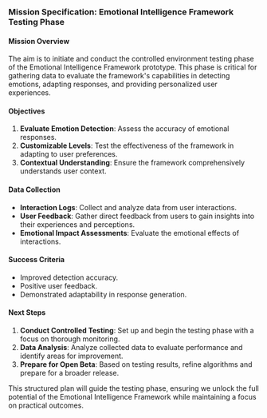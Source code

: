 ### Mission Specification: Emotional Intelligence Framework Testing Phase

#### Mission Overview
The aim is to initiate and conduct the controlled environment testing phase of the Emotional Intelligence Framework prototype. This phase is critical for gathering data to evaluate the framework's capabilities in detecting emotions, adapting responses, and providing personalized user experiences. 

#### Objectives
1. **Evaluate Emotion Detection**: Assess the accuracy of emotional responses.
2. **Customizable Levels**: Test the effectiveness of the framework in adapting to user preferences.
3. **Contextual Understanding**: Ensure the framework comprehensively understands user context.

#### Data Collection
- **Interaction Logs**: Collect and analyze data from user interactions.
- **User Feedback**: Gather direct feedback from users to gain insights into their experiences and perceptions.
- **Emotional Impact Assessments**: Evaluate the emotional effects of interactions.

#### Success Criteria
- Improved detection accuracy.
- Positive user feedback.
- Demonstrated adaptability in response generation.

#### Next Steps
1. **Conduct Controlled Testing**: Set up and begin the testing phase with a focus on thorough monitoring.
2. **Data Analysis**: Analyze collected data to evaluate performance and identify areas for improvement.
3. **Prepare for Open Beta**: Based on testing results, refine algorithms and prepare for a broader release.

This structured plan will guide the testing phase, ensuring we unlock the full potential of the Emotional Intelligence Framework while maintaining a focus on practical outcomes.